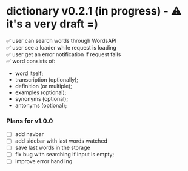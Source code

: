 # dictionary v0.2.1 (in progress) - ⚠️ it's a very draft =)

✅ user can search words through WordsAPI <br/>
✅ user see a loader while request is loading <br/>
✅ user get an error notification if request fails <br/>
✅ word consists of:

* word itself;
* transcription (optionally);
* definition (or multiple);
* examples (optional);
* synonyms (optional);
* antonyms (optional);

### Plans for v1.0.0
- [ ] add navbar
- [ ] add sidebar with last words watched
- [ ] save last words in the storage
- [ ] fix bug with searching if input is empty;
- [ ] improve error handling
